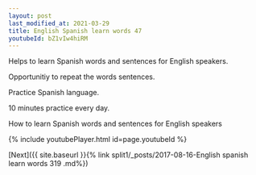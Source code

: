 ```yaml
---
layout: post
last_modified_at: 2021-03-29
title: English Spanish learn words 47 
youtubeId: bZ1vIw4hiRM
---
```

 
 
Helps to learn Spanish words and sentences for English speakers.

Opportunitiy to repeat the words sentences. 

Practice Spanish language. 
 
10 minutes practice every day. 
 
How to learn Spanish words and sentences for English speakers 
 
{% include youtubePlayer.html id=page.youtubeId %}
 
 
[Next]({{ site.baseurl }}{% link  split1/_posts/2017-08-16-English spanish learn words 319 .md%})
 
